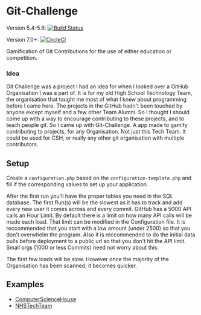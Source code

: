 Git-Challenge
=============
Version 5.4-5.6: [![Build Status](https://travis-ci.org/devinmatte/Git-Challenge.svg?branch=master)](https://travis-ci.org/devinmatte/Git-Challenge)

Version 7.0+: [![CircleCI](https://circleci.com/gh/devinmatte/Git-Challenge.svg?style=svg)](https://circleci.com/gh/devinmatte/Git-Challenge)

Gamification of Git Contributions for the use of either education or competition.

### Idea
Git Challenge was a project I had an idea for when I looked over a GitHub Organisation I was a part of. It is for my old High School Technology Team, the organisation that taught me most of what I knew about programming before I came here. The projects in the GitHub hadn't been touched by anyone except myself and a few other Team Alumni. So I thought I should come up with a way to encourage contributing to these projects, and to teach people git. So I came up with Git-Challenge. A app made to gamify contributing to projects, for any Organisation. Not just this Tech Team. It could be used for CSH, or really any other git organisation with multiple contributors.

Setup
-----

Create a `configuration.php` based on the `configuration-template.php` and fill if the corresponding values to set up your application.

After the first run you'll have the proper tables you need in the SQL database. The first Run(s) will be the slowest as it has to track and add every new user it comes across and every commit. GitHub has a 5000 API calls an Hour Limit. By default there is a limit on how many API calls will be made each load. That limit can be modified in the Configuration file. It is reccommended that you start with a low amount (under 2500) so that you don't overwhelm the program. Also it is reccommended to do the initial data pulls before deployment to a public url so that you don't hit the API limit. Small orgs (1000 or less Commits) need not worry about this.

The first few loads will be slow. However once the majority of the Organisation has been scanned, it becomes quicker.

Examples
--------

- [ComputerScienceHouse](http://git-challenge-git-challenge.app.csh.rit.edu/)
- [NHSTechTeam](http://git-challenge.nhstech.us/)
